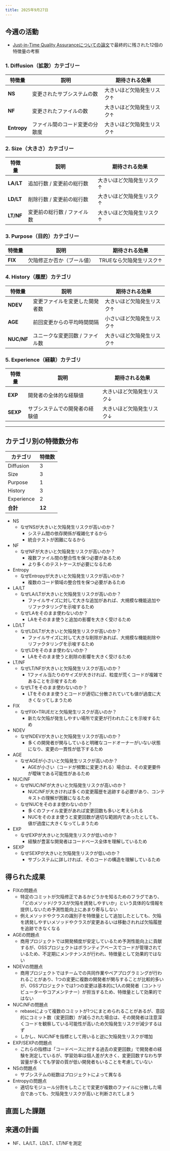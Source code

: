 ```yaml
---
title: 2025年9月27日
---
```

## 今週の活動
- [Just-in-Time Quality  Assuranceについての論文](https://ieeexplore.ieee.org/document/6341763)で最終的に残された12個の特徴量の考察
### 1. Diffusion（拡散）カテゴリー

| 特徴量         | 説明              | 期待される効果       |
| ----------- | --------------- | ------------- |
| **NS**      | 変更されたサブシステムの数   | 大きいほど欠陥発生リスク↑ |
| **NF**      | 変更されたファイルの数     | 大きいほど欠陥発生リスク↑ |
| **Entropy** | ファイル間のコード変更の分散度 | 大きいほど欠陥発生リスク↑ |
### 2. Size（大きさ）カテゴリー

| 特徴量       | 説明              | 期待される効果       |
| --------- | --------------- | ------------- |
| **LA/LT** | 追加行数 / 変更前の総行数  | 大きいほど欠陥発生リスク↑ |
| **LD/LT** | 削除行数 / 変更前の総行数  | 大きいほど欠陥発生リスク↑ |
| **LT/NF** | 変更前の総行数 / ファイル数 | 大きいほど欠陥発生リスク↑ |
### 3. Purpose（目的）カテゴリー

| 特徴量     | 説明            | 期待される効果        |
| ------- | ------------- | -------------- |
| **FIX** | 欠陥修正か否か（ブール値） | TRUEなら欠陥発生リスク↑ |
### 4. History（履歴）カテゴリ

| 特徴量        | 説明                | 期待される効果       |
| ---------- | ----------------- | ------------- |
| **NDEV**   | 変更ファイルを変更した開発者数   | 大きいほど欠陥発生リスク↑ |
| **AGE**    | 前回変更からの平均時間間隔     | 小さいほど欠陥発生リスク↑ |
| **NUC/NF** | ユニークな変更回数 / ファイル数 | 大きいほど欠陥発生リスク↑ |
### 5. Experience（経験）カテゴリ

| 特徴量      | 説明              | 期待される効果       |
| -------- | --------------- | ------------- |
| **EXP**  | 開発者の全体的な経験値     | 大きいほど欠陥発生リスク↓ |
| **SEXP** | サブシステムでの開発者の経験値 | 大きいほど欠陥発生リスク↓ |

---

## カテゴリ別の特徴数分布

| カテゴリ       | 特徴数    |
| ---------- | ------ |
| Diffusion  | 3      |
| Size       | 3      |
| Purpose    | 1      |
| History    | 3      |
| Experience | 2      |
| **合計**     | **12** |
- NS
	- なぜNSが大きいと欠陥発生リスクが高いのか？
		- システム間の依存関係が複雑化するから
		- 統合テストが困難になるから
- NF
	- なぜNFが大きいと欠陥発生リスクが高いのか？
		- 複数ファイル間の整合性を保つ必要があるため
		- より多くのテストケースが必要になるため
- Entropy
	- なぜEntropyが大きいと欠陥発生リスクが高いのか？
		- 複数のコード領域の整合性を保つ必要があるため
- LA/LT
	- なぜLA/LTが大きいと欠陥発生リスクが高いのか？
		- ファイルサイズに対して大きな追加があれば、大規模な機能追加やリファクタリングを示唆するため
	- なぜLAをそのまま使わないのか？
		- LAをそのまま使うと追加の影響を大きく受けるため
- LD/LT
	- なぜLD/LTが大きいと欠陥発生リスクが高いのか？
		- ファイルサイズに対して大きな削除があれば、大規模な機能削除やリファクタリングを示唆するため
	- なぜLDをそのまま使わないのか？
		- LAをそのまま使うと削除の影響を大きく受けるため
- LT/NF
	- なぜLT/NFが大きいと欠陥発生リスクが高いのか？
		- 1ファイル当たりのサイズが大きければ、粒度が荒くコードが複雑であることを示唆するため
	- なぜLTをそのまま使わないのか？
		- LTをそのまま使うとコードが適切に分散されていても値が過度に大きくなってしまうため
- FIX
	- なぜFIX=TRUEだと欠陥発生リスクが高いのか？
		- 新たな欠陥が発生しやすい場所で変更が行われたことを示唆するため
- NDEV
	- なぜNDEVが大きいと欠陥発生リスクが高いのか？
		- 多くの開発者が関与していると明確なコードオーナーがいない状態になり、変更の一貫性が低下するため
- AGE
	- なぜAGEが小さいと欠陥発生リスクが高いのか？
		- AGEが小さい（コードが頻繁に変更される）場合は、その変更要件が曖昧である可能性があるため
- NUC/NF
	- なぜNUC/NFが大きいと欠陥発生リスクが高いのか？
		- NUC/NFが大きければ多くの変更履歴を追跡する必要があり、コンテキストの理解が困難になるため
	- なぜNUCをそのまま使わないのか？
		- 多くのファイル変更があれば変更回数も多いと考えられる
		- NUCをそのまま使うと変更回数が適切な範囲内であったとしても、値が過度に大きくなってしまうため
- EXP
	- なぜEXPが大きいと欠陥発生リスクが低いのか？
		- 経験が豊富な開発者はコードベース全体を理解しているため
- SEXP
	- なぜSEXPが大きいと欠陥発生リスクが低いのか？
		- サブシステムに詳しければ、そのコードの構造を理解しているため
## 得られた成果
- FIXの問題点
	- 特定のコミットが欠陥修正であるかどうかを知るためのフラグであり、「どのメソッド/クラスが欠陥を誘発しやすいか」という具体的な情報を提供しないため予測性能向上にあまり寄与しない
	- 例えメソッドやクラスの識別子を特徴量として追加したとしても、欠陥を誘発しやすいメソッドやクラスが変更あるいは移動されれば欠陥履歴を追跡できなくなる
- AGEの問題点
	- 商用プロジェクトでは開発頻度が安定しているため予測性能向上に貢献するが、OSSプロジェクトはボランティアベースでコードが管理されているため、不定期にメンテナンスが行われ、特徴量として効果的ではない
- NDEVの問題点
	- 商用プロジェクトではチームでの共同作業やペアプログラミングが行われることがあり、1つの変更に複数の開発者が関与することが比較的多いが、OSSプロジェクトでは1つの変更は基本的に1人の開発者（コントリビューターやコアメンテナー）が担当するため、特徴量として効果的ではない
- NUC/NFの問題点
	- rebaseによって複数のコミットが1つにまとめられることがあるが、意図的にコミット数（変更回数）が減らされた場合は、その開発者は注意深くコードを観察している可能性が高いため欠陥発生リスクが減少するはず
	- しかし、NUC/NFを指標として用いると逆に欠陥発生リスクが増加
- EXP/SEXPの問題点
	- これらの指標は「コードベースに対する過去の変更回数」で開発者の経験を測定しているが、学習効率は個人差が大きく、変更回数すなわち学習量が多くても学習の質が低い開発者もいることを考慮していない
- NSの問題点
	- サブシステムの総数はプロジェクトによって異なる
- Entropyの問題点
	- 適切なモジュール分割をしたことで変更が複数のファイルに分散した場合であっても、欠陥発生リスクが高いと判断されてしまう
## 直面した課題
## 来週の計画
- NF、LA/LT、LD/LT、LT/NFを測定